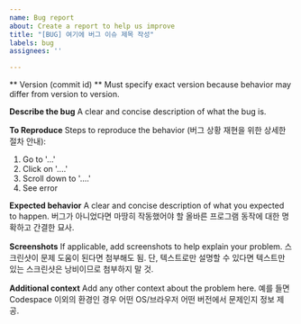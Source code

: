 ```yaml
---
name: Bug report
about: Create a report to help us improve
title: "[BUG] 여기에 버그 이슈 제목 작성"
labels: bug
assignees: ''

---
```


** Version (commit id) **
Must specify exact version because behavior may differ from version to version.

**Describe the bug**
A clear and concise description of what the bug is.

**To Reproduce**
Steps to reproduce the behavior (버그 상황 재현을 위한 상세한 절차 안내): 
 
1. Go to '...'
2. Click on '....'
3. Scroll down to '....'
4. See error

**Expected behavior**
A clear and concise description of what you expected to happen.
버그가 아니었다면 마땅히 작동했어야 할 올바른 프로그램 동작에 대한 명확하고 간결한 묘사.

**Screenshots**
If applicable, add screenshots to help explain your problem.
스크린샷이 문제 도움이 된다면 첨부해도 됨.
단, 텍스트로만 설명할 수 있다면 텍스트만 있는 스크린샷은 낭비이므로 첨부하지 말 것.

**Additional context**
Add any other context about the problem here.
예를 들면 Codespace 이외의 환경인 경우 어떤 OS/브라우저 어떤 버전에서 문제인지 정보 제공.
